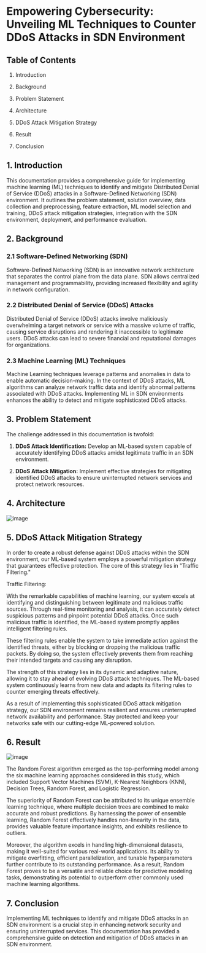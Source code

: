 # Empowering Cybersecurity: Unveiling ML Techniques to Counter DDoS Attacks in SDN Environment

## Table of Contents

1. Introduction

2. Background

3. Problem Statement

4. Architecture

5. DDoS Attack Mitigation Strategy

6. Result

7. Conclusion

## 1. Introduction

This documentation provides a comprehensive guide for implementing machine learning (ML) techniques to identify and mitigate Distributed Denial of Service (DDoS) attacks in a Software-Defined Networking (SDN) environment. It outlines the problem statement, solution overview, data collection and preprocessing, feature extraction, ML model selection and training, DDoS attack mitigation strategies, integration with the SDN environment, deployment, and performance evaluation.

## 2. Background

### 2.1 Software-Defined Networking (SDN)
Software-Defined Networking (SDN) is an innovative network architecture that separates the control plane from the data plane. SDN allows centralized management and programmability, providing increased flexibility and agility in network configuration.

### 2.2 Distributed Denial of Service (DDoS) Attacks
Distributed Denial of Service (DDoS) attacks involve maliciously overwhelming a target network or service with a massive volume of traffic, causing service disruptions and rendering it inaccessible to legitimate users. DDoS attacks can lead to severe financial and reputational damages for organizations.

### 2.3 Machine Learning (ML) Techniques
Machine Learning techniques leverage patterns and anomalies in data to enable automatic decision-making. In the context of DDoS attacks, ML algorithms can analyze network traffic data and identify abnormal patterns associated with DDoS attacks. Implementing ML in SDN environments enhances the ability to detect and mitigate sophisticated DDoS attacks.

## 3. Problem Statement

The challenge addressed in this documentation is twofold:

1. **DDoS Attack Identification:** Develop an ML-based system capable of accurately identifying DDoS attacks amidst legitimate traffic in an SDN environment.

2. **DDoS Attack Mitigation:** Implement effective strategies for mitigating identified DDoS attacks to ensure uninterrupted network services and protect network resources.

## 4. Architecture

![image](https://github.com/dev-SARDAR/Implementing_ML_Techniques_to_Identify_and_Mitigate_DDoS_Attacks_in_SDN_Environment/assets/114346291/e1b8d09e-cf36-4740-9a7a-413d2b828209)

## 5. DDoS Attack Mitigation Strategy

In order to create a robust defense against DDoS attacks within the SDN environment, our ML-based system employs a powerful mitigation strategy that guarantees effective protection. The core of this strategy lies in "Traffic Filtering."

Traffic Filtering:

With the remarkable capabilities of machine learning, our system excels at identifying and distinguishing between legitimate and malicious traffic sources. Through real-time monitoring and analysis, it can accurately detect suspicious patterns and pinpoint potential DDoS attacks. Once such malicious traffic is identified, the ML-based system promptly applies intelligent filtering rules.

These filtering rules enable the system to take immediate action against the identified threats, either by blocking or dropping the malicious traffic packets. By doing so, the system effectively prevents them from reaching their intended targets and causing any disruption.

The strength of this strategy lies in its dynamic and adaptive nature, allowing it to stay ahead of evolving DDoS attack techniques. The ML-based system continuously learns from new data and adapts its filtering rules to counter emerging threats effectively.

As a result of implementing this sophisticated DDoS attack mitigation strategy, our SDN environment remains resilient and ensures uninterrupted network availability and performance. Stay protected and keep your networks safe with our cutting-edge ML-powered solution.

## 6. Result

![image](https://github.com/dev-SARDAR/Implementing_ML_Techniques_to_Identify_and_Mitigate_DDoS_Attacks_in_SDN_Environment/assets/114346291/ab1114c4-3700-4069-b400-387ab6c12707)

The Random Forest algorithm emerged as the top-performing model among the six machine learning approaches considered in this study, which included Support Vector Machines (SVM), K-Nearest Neighbors (KNN), Decision Trees, Random Forest, and Logistic Regression.


The superiority of Random Forest can be attributed to its unique ensemble learning technique, where multiple decision trees are combined to make accurate and robust predictions. By harnessing the power of ensemble learning, Random Forest effectively handles non-linearity in the data, provides valuable feature importance insights, and exhibits resilience to outliers.


Moreover, the algorithm excels in handling high-dimensional datasets, making it well-suited for various real-world applications. Its ability to mitigate overfitting, efficient parallelization, and tunable hyperparameters further contribute to its outstanding performance.
As a result, Random Forest proves to be a versatile and reliable choice for predictive modeling tasks, demonstrating its potential to outperform other commonly used machine learning algorithms.

## 7. Conclusion

Implementing ML techniques to identify and mitigate DDoS attacks in an SDN environment is a crucial step in enhancing network security and ensuring uninterrupted services. This documentation has provided a comprehensive guide on detection and mitigation of DDoS attacks in an SDN environment.
